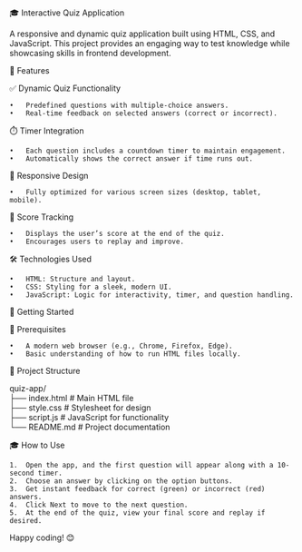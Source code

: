 🎓 Interactive Quiz Application

A responsive and dynamic quiz application built using HTML, CSS, and JavaScript. This project provides an engaging way to test knowledge while showcasing skills in frontend development.

🌟 Features

✅ Dynamic Quiz Functionality

	•	Predefined questions with multiple-choice answers.
	•	Real-time feedback on selected answers (correct or incorrect).

⏱️ Timer Integration

	•	Each question includes a countdown timer to maintain engagement.
	•	Automatically shows the correct answer if time runs out.

📱 Responsive Design

	•	Fully optimized for various screen sizes (desktop, tablet, mobile).

🎯 Score Tracking

	•	Displays the user’s score at the end of the quiz.
	•	Encourages users to replay and improve.

🛠️ Technologies Used

	•	HTML: Structure and layout.
	•	CSS: Styling for a sleek, modern UI.
	•	JavaScript: Logic for interactivity, timer, and question handling.

🚀 Getting Started

🔧 Prerequisites

	•	A modern web browser (e.g., Chrome, Firefox, Edge).
	•	Basic understanding of how to run HTML files locally.

📂 Project Structure

quiz-app/  
├── index.html       # Main HTML file  
├── style.css        # Stylesheet for design  
├── script.js        # JavaScript for functionality  
└── README.md        # Project documentation  

🎓 How to Use

	1.	Open the app, and the first question will appear along with a 10-second timer.
	2.	Choose an answer by clicking on the option buttons.
	3.	Get instant feedback for correct (green) or incorrect (red) answers.
	4.	Click Next to move to the next question.
	5.	At the end of the quiz, view your final score and replay if desired.



Happy coding! 😊
